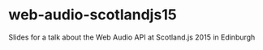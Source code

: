 web-audio-scotlandjs15
========================

Slides for a talk about the Web Audio API at Scotland.js 2015 in Edinburgh
